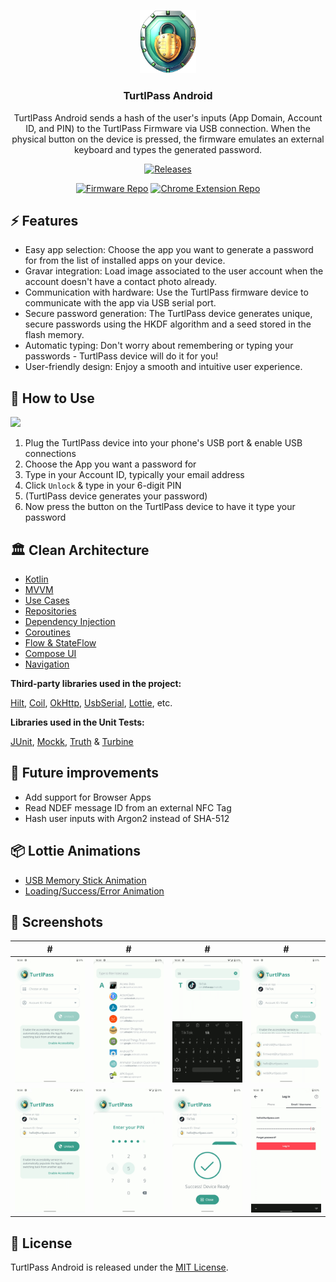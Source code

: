 <p align="center">
<img src="https://raw.githubusercontent.com/TurtlPass/turtlpass-firmware-arduino/main/assets/icon.png" alt="logo" width=90>
<h3 align="center">TurtlPass Android</h3>
<p align="center">
TurtlPass Android sends a hash of the user's inputs (App Domain, Account ID, and PIN) to the TurtlPass Firmware via USB connection. When the physical button on the device is pressed, the firmware emulates an external keyboard and types the generated password.</p>
<p align="center">
<a href="https://github.com/TurtlPass/turtlpass-android/releases"><img src="https://img.shields.io/github/v/release/TurtlPass/turtlpass-android?color=green&label=Android%20App&logo=android" alt="Releases"/></a></p>
<p align="center">
<a href="https://github.com/TurtlPass/turtlpass-firmware-arduino"><img src="https://img.shields.io/github/v/release/TurtlPass/turtlpass-firmware-arduino?color=blue&label=Arduino%20Firmware&logo=arduino" alt="Firmware Repo"/></a>
<a href="https://github.com/TurtlPass/turtlpass-chrome-extension"><img src="https://img.shields.io/github/v/release/TurtlPass/turtlpass-chrome-extension?color=blue&label=Chrome%20Extension&logo=googlechrome" alt="Chrome Extension Repo"/></a>
</p>


## ⚡ Features

* Easy app selection: Choose the app you want to generate a password for from the list of installed apps on your device.
* Gravar integration: Load image associated to the user account when the account doesn't have a contact photo already.
* Communication with hardware: Use the TurtlPass firmware device to communicate with the app via USB serial port.
* Secure password generation: The TurtlPass device generates unique, secure passwords using the HKDF algorithm and a seed stored in the flash memory.
* Automatic typing: Don't worry about remembering or typing your passwords - TurtlPass device will do it for you!
* User-friendly design: Enjoy a smooth and intuitive user experience.


## 🔑 How to Use

<img src="how-to.gif" width="300px">

1. Plug the TurtlPass device into your phone's USB port & enable USB connections
2. Choose the App you want a password for
3. Type in your Account ID, typically your email address
4. Click `Unlock` & type in your 6-digit PIN
6. (TurtlPass device generates your password)
7. Now press the button on the TurtlPass device to have it type your password


## 🏛️ Clean Architecture

* [Kotlin](https://kotlinlang.org/)
* [MVVM](https://developer.android.com/topic/libraries/architecture/viewmodel)
* [Use Cases](https://developer.android.com/topic/architecture/domain-layer#use-cases-kotlin)
* [Repositories](https://developer.android.com/topic/architecture#data-layer)
* [Dependency Injection](https://developer.android.com/training/dependency-injection/hilt-android)
* [Coroutines](https://github.com/Kotlin/kotlinx.coroutines)
* [Flow & StateFlow](https://kotlinlang.org/docs/flow.html)
* [Compose UI](https://developer.android.com/jetpack/androidx/releases/compose-ui)
* [Navigation](https://developer.android.com/jetpack/compose/navigation)

**Third-party libraries used in the project:**

[Hilt](https://dagger.dev/hilt/), [Coil](https://github.com/coil-kt/coil), [OkHttp](https://github.com/square/okhttp), [UsbSerial](https://github.com/felHR85/UsbSerial), [Lottie](https://github.com/airbnb/lottie-android), etc.

**Libraries used in the Unit Tests:**

[JUnit](https://junit.org/junit5/), [Mockk](https://github.com/mockk/mockk),  [Truth](https://github.com/google/truth) & [Turbine](https://github.com/cashapp/turbine)


## 🔮 Future improvements

* Add support for Browser Apps
* Read NDEF message ID from an external NFC Tag
* Hash user inputs with Argon2 instead of SHA-512


## 📦 Lottie Animations

* [USB Memory Stick Animation](https://lottiefiles.com/20358-usb-memory-stick-animation)
* [Loading/Success/Error Animation](https://lottiefiles.com/627-loading-success-failed)


## 📸 Screenshots

| # | # | # | # |
| :---: | :---: | :---: | :---: |
| ![](fastlane/metadata/android/en-US/images/phoneScreenshots/1.png) | ![](fastlane/metadata/android/en-US/images/phoneScreenshots/2.png) | ![](fastlane/metadata/android/en-US/images/phoneScreenshots/3.png) | ![](fastlane/metadata/android/en-US/images/phoneScreenshots/4.png) |
| ![](fastlane/metadata/android/en-US/images/phoneScreenshots/5.png) | ![](fastlane/metadata/android/en-US/images/phoneScreenshots/6.png) | ![](fastlane/metadata/android/en-US/images/phoneScreenshots/7.png) | ![](fastlane/metadata/android/en-US/images/phoneScreenshots/8.png) |


## 📄 License

TurtlPass Android is released under the [MIT License](https://github.com/TurtlPass/turtlpass-android/blob/master/LICENSE).
